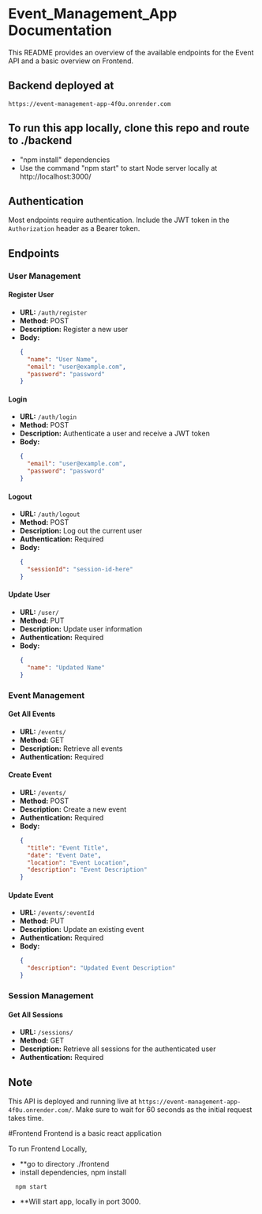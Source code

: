 # Event_Management_App Documentation

This README provides an overview of the available endpoints for the Event API and a basic overview on Frontend.

## Backend deployed at 
  ``` https://event-management-app-4f0u.onrender.com ```

## To run this app locally, clone this repo and route to ./backend 
- "npm install" dependencies
-  Use the command "npm start" to start Node server locally at http://localhost:3000/

##  Authentication

Most endpoints require authentication. Include the JWT token in the `Authorization` header as a Bearer token.

## Endpoints

### User Management

#### Register User
- **URL:** `/auth/register`
- **Method:** POST
- **Description:** Register a new user
- **Body:**
  ```json
  {
    "name": "User Name",
    "email": "user@example.com",
    "password": "password"
  }
  ```

#### Login
- **URL:** `/auth/login`
- **Method:** POST
- **Description:** Authenticate a user and receive a JWT token
- **Body:**
  ```json
  {
    "email": "user@example.com",
    "password": "password"
  }
  ```

#### Logout
- **URL:** `/auth/logout`
- **Method:** POST
- **Description:** Log out the current user
- **Authentication:** Required
- **Body:**
  ```json
  {
    "sessionId": "session-id-here"
  }
  ```

#### Update User
- **URL:** `/user/`
- **Method:** PUT
- **Description:** Update user information
- **Authentication:** Required
- **Body:**
  ```json
  {
    "name": "Updated Name"
  }
  ```

### Event Management

#### Get All Events
- **URL:** `/events/`
- **Method:** GET
- **Description:** Retrieve all events
- **Authentication:** Required

#### Create Event
- **URL:** `/events/`
- **Method:** POST
- **Description:** Create a new event
- **Authentication:** Required
- **Body:**
  ```json
  {
    "title": "Event Title",
    "date": "Event Date",
    "location": "Event Location",
    "description": "Event Description"
  }
  ```

#### Update Event
- **URL:** `/events/:eventId`
- **Method:** PUT
- **Description:** Update an existing event
- **Authentication:** Required
- **Body:**
  ```json
  {
    "description": "Updated Event Description"
  }
  ```

### Session Management

#### Get All Sessions
- **URL:** `/sessions/`
- **Method:** GET
- **Description:** Retrieve all sessions for the authenticated user
- **Authentication:** Required

## Note

This API is deployed and running live at `https://event-management-app-4f0u.onrender.com/`. Make sure to wait for 60 seconds as the initial request takes time.


#Frontend 
Frontend is a basic react application

To run Frontend Locally, 
- **go to directory ./frontend
- install dependencies, npm install
  
```
  npm start
```
- **Will start app, locally in port 3000.

